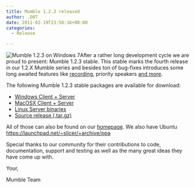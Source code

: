 ```yaml
---
title: Mumble 1.2.3 released
author: .D0T
date: 2011-02-19T23:50:16+00:00
categories:
  - Release

---
```

![Mumble 1.2.3 on Windows 7][1]After a rather long development cycle we are proud to present: Mumble 1.2.3 stable. This stable marks the fourth release in our 1.2.X Mumble series and besides ton of bug-fixes introduces some long awaited features like [recording][2], priority speakers [and more][3].
  
<!--more-->


  
The following Mumble 1.2.3 stable packages are available for download:

  * [Windows Client + Server][4]
  * [MacOSX Client + Server][5]
  * [Linux Server binaries][6]
  * [Source release (.tar.gz)][7]

All of those can also be found on our [homepage][8]. We also have Ubuntu https://launchpad.net/~slicer/+archive/ppa

Special thanks to our community for their contributions to code, documentation, support and testing as well as the many great ideas they have come up with.

Your,
  
Mumble Team

 [1]: http://mumble.sourceforge.net/static/Mumble%20--%201.2.3.png
 [2]: http://blog.mumble.info/for-the-record/
 [3]: http://mumble.sourceforge.net/1.2.3
 [4]: http://sourceforge.net/projects/mumble/files/Mumble/1.2.3/mumble-1.2.3.msi/download
 [5]: http://sourceforge.net/projects/mumble/files/Mumble/1.2.3/Mumble-1.2.3.dmg/download
 [6]: http://sourceforge.net/projects/mumble/files/Mumble/1.2.3/murmur-static_x86-1.2.3.tar.bz2/download
 [7]: http://sourceforge.net/projects/mumble/files/Mumble/1.2.3/mumble-1.2.3.tar.gz/download
 [8]: http://mumble.info